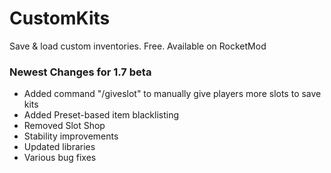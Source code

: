 # CustomKits
Save &amp; load custom inventories. Free. Available on RocketMod

### Newest Changes for 1.7 beta
<ul>
  <li>Added command "/giveslot" to manually give players more slots to save kits</li>
  <li>Added Preset-based item blacklisting</li>
  <li>Removed Slot Shop</li>
  <li>Stability improvements</li>
  <li>Updated libraries</li>
  <li>Various bug fixes</li>
</ul>
